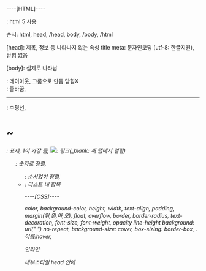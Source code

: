 ----[HTML]----

<!DOCTYPE html>: html 5 사용
순서: html, head, /head, body, /body, /html

[head]: 제목, 정보 등 나타나지 않는 속성
title
meta: 문자인코딩 (utf-8: 한글지원), 닫힘 없음

[body]: 실제로 나타남
<div>: 레이아웃, 그룹으로 만듬
닫힘X <br>: 줄바꿈, <hr>: 수평선, <h1>~<h6>: 표제, 1이 가장 큼, <img src="인터넷주소>
닫힘O <p>: 문단, <pre>: 공백 표현 <b>, <strong>: 굵게. <i>, <em>: 기울임, <span style(class)..>: 특정문구 강조
      <a href="인터넷주소/#id">: 링크(_blank: 새 탭에서 열림) <ol>: 숫자로 정렬, <ul>: 순서없이 정렬, <li>: 리스트 내 항목


----[CSS]----

color, background-color, height, width, text-align, padding, margin(위,왼,아,오), float, overflow, border, border-radius, text-decoration, font-size, font-weight, opacity line-height
background: url(" ") no-repeat, background-size: cover, box-sizing: border-box, 
.이름:hover,


인라인
<div style=" ; "> </div>

내부스타일
head 안에 <style> .클래스이름{  ;  } #id이름{  ;  }
<div class="이름1 이름2"> </div>
class는 모든 태그에 가능

외부스타일
별개의 시트에 내부스타일 내용 적용
head 안에 <link rel="stylesheet" media="불러오는 디바이스" href="경로"


----[시맨틱태그]----
<header>, </header> 머릿말
<footer>, </footer> 꼬릿말
<nav> 네비게이션 메뉴
<section>, </section> div태그처럼 영역나눔, div와는 다른 명령어 사용
CSS시트 안에 .클래스이름{ ; } 이 아니라 클래스이름{ ; }
float : 요소를 자체 정렬 (left/right)
overflow : 속성에서 벗어난 요소를 어떻게 보여주는지 (hidden/scroll)

<table border="선 두께">
<tr>: 제목, <th>: 행, <td>: 내용(열)

<form>: 사용자와 상호작용
a : <input type="종류" name="변수이름"> (종류:tetx, password, )
<textarea rows="행 수" cols="열 수" name="변수이름"> 닫아줌
<select name=> <option value="">보여지는 값
<input type="radio" name=, value= >
<input type="submit" value= >


----[모바일]----

@media (조건) {} (조건: max-width:768px)


----[]----

----[]----

----[]----

----[]----

----[]----

----[md]----
#: h1, h2, .., h6
**문자** : 볼드체
[링크이름](http://인터넷주소) : 링크

----[GitHub]----

git init : 사용하겠다.
ls -al : 
ls .git
ls : 디렉토리를 본다
git status : 트래킹 여부 (적/녹)
git add 파일명 : 트래킹 시작
git add . : 전부 트래킹 시작
git commit -m "내용" : 수정?
git log : 수정내역
git diff : 수정내역 확인 (Q로 break)
git push : 전송
